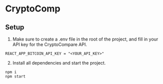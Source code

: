 # CryptoComp

## Setup

1. Make sure to create a .env file in the root of the project, and fill in your API key for the CryptoCompare API.

```
REACT_APP_BITCOIN_API_KEY = "<YOUR_API_KEY>"
```

2. Install all dependencies and start the project.

```
npm i
npm start
```
